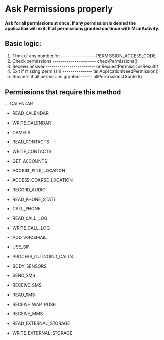 # Ask Permissions properly

#### Ask for all permissions at once. If any permission is denied the application will exit. If all permissions granted continue with MainActivity.

## Basic logic:
1. Thnk of any number for ----------------- PERMISSION_ACCESS_CODE
2. Check permissions ---------------------- checkPermissions()
3. Receive answer ------------------------- onRequestPermissionsResult()
4. Exit if missing permissin --------------- tellApplicationNeedPermission()
5. Success if all permissins granted ------ allPermissionsGranted()

## Permissions that require this method
... CALENDAR
* READ_CALENDAR
* WRITE_CALENDAR

* CAMERA
* READ_CONTACTS
* WRITE_CONTACTS
* GET_ACCOUNTS
* ACCESS_FINE_LOCATION
* ACCESS_COARSE_LOCATION
* RECORD_AUDIO
* READ_PHONE_STATE
* CALL_PHONE
* READ_CALL_LOG
* WRITE_CALL_LOG
* ADD_VOICEMAIL
* USE_SIP
* PROCESS_OUTGOING_CALLS
* BODY_SENSORS
* SEND_SMS
* RECEIVE_SMS
* READ_SMS
* RECEIVE_WAP_PUSH
* RECEIVE_MMS
* READ_EXTERNAL_STORAGE
* WRITE_EXTERNAL_STORAGE
